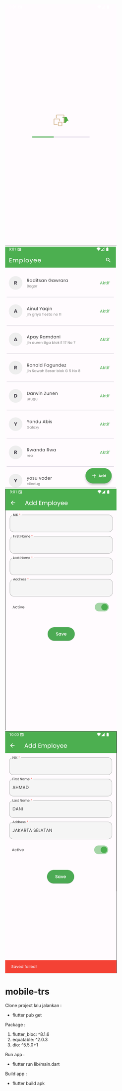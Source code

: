 ![alt text](https://github.com/rezafebrianorama/trs-mobile/blob/master/assets/images/img_1.png?raw=true) ![alt text](https://github.com/rezafebrianorama/trs-mobile/blob/master/assets/images/img_2.png?raw=true) ![alt text](https://github.com/rezafebrianorama/trs-mobile/blob/master/assets/images/img_3.png?raw=true) ![alt text](https://github.com/rezafebrianorama/trs-mobile/blob/master/assets/images/img_4.png?raw=true)

# mobile-trs

Clone project lalu jalankan :
- flutter pub get

Package :
1. flutter_bloc: ^8.1.6
2. equatable: ^2.0.3
3. dio: ^5.5.0+1

Run app :
- flutter run lib/main.dart

Build app :
- flutter build apk
